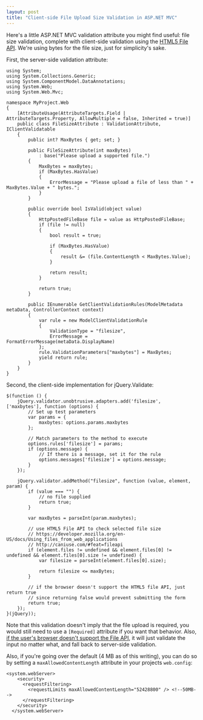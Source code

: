 ```yaml
---
layout: post
title: "Client-side File Upload Size Validation in ASP.NET MVC"
---
```

  
Here's a little ASP.NET MVC validation attribute you might find useful: file size validation, complete with client-side validation using the [HTML5 File API](). We're using bytes for the file size, just for simplicity's sake.

First, the server-side validation attribute:

<pre><code class="language-csharp">using System;
using System.Collections.Generic;
using System.ComponentModel.DataAnnotations;
using System.Web;
using System.Web.Mvc;

namespace MyProject.Web
{
    [AttributeUsage(AttributeTargets.Field | AttributeTargets.Property, AllowMultiple = false, Inherited = true)]
    public class FileSizeAttribute : ValidationAttribute, IClientValidatable
    {
        public int? MaxBytes { get; set; }

        public FileSizeAttribute(int maxBytes)
            : base("Please upload a supported file.")
        {
            MaxBytes = maxBytes;
            if (MaxBytes.HasValue)
            {
                ErrorMessage = "Please upload a file of less than " + MaxBytes.Value + " bytes.";
            }
        }

        public override bool IsValid(object value)
        {
            HttpPostedFileBase file = value as HttpPostedFileBase;
            if (file != null)
            {
                bool result = true;

                if (MaxBytes.HasValue)
                {
                    result &= (file.ContentLength < MaxBytes.Value);
                }

                return result;
            }

            return true;
        }

        public IEnumerable<ModelClientValidationRule> GetClientValidationRules(ModelMetadata metaData, ControllerContext context)
        {
            var rule = new ModelClientValidationRule
            {
                ValidationType = "filesize",
                ErrorMessage = FormatErrorMessage(metaData.DisplayName)
            };
            rule.ValidationParameters["maxbytes"] = MaxBytes;
            yield return rule;
        }
    }
}</code></pre>

Second, the client-side implementation for jQuery.Validate:

<pre><code class="language-javascript">$(function () {
    jQuery.validator.unobtrusive.adapters.add('filesize', ['maxbytes'], function (options) {
        // Set up test parameters
        var params = {
            maxbytes: options.params.maxbytes
        };

        // Match parameters to the method to execute
        options.rules['filesize'] = params;
        if (options.message) {
            // If there is a message, set it for the rule
            options.messages['filesize'] = options.message;
        }
    });

    jQuery.validator.addMethod("filesize", function (value, element, param) {
        if (value === "") {
            // no file supplied
            return true;
        }

        var maxBytes = parseInt(param.maxbytes);

        // use HTML5 File API to check selected file size
        // https://developer.mozilla.org/en-US/docs/Using_files_from_web_applications
        // http://caniuse.com/#feat=fileapi
        if (element.files != undefined && element.files[0] != undefined && element.files[0].size != undefined) {
            var filesize = parseInt(element.files[0].size);

            return filesize <= maxBytes;
        }

        // if the browser doesn't support the HTML5 file API, just return true
        // since returning false would prevent submitting the form 
        return true;
    });
}(jQuery));</code></pre>

Note that this validation doesn't imply that the file upload is required, you would still need to use a <code class="language-csharp">[Required]</code> attribute if you want that behavior. Also, [if the user's browser doesn't support the File API](http://caniuse.com/#feat=fileapi), it will just validate the input no matter what, and fall back to server-side validation.

Also, if you're going over the default (4 MB as of this writing), you can do so by setting a <code class="language-aspnet">maxAllowedContentLength</code> attribute in your projects <code class="language-aspnet">web.config</code>:

<pre><code class="language-aspnet">&lt;system.webServer&gt;
    &lt;security&gt;
      &lt;requestFiltering&gt;
        &lt;requestLimits maxAllowedContentLength="52428800" /&gt; &lt;!--50MB--&gt;
      &lt;/requestFiltering&gt;
    &lt;/security&gt;
  &lt;/system.webServer&gt;</code></pre>

